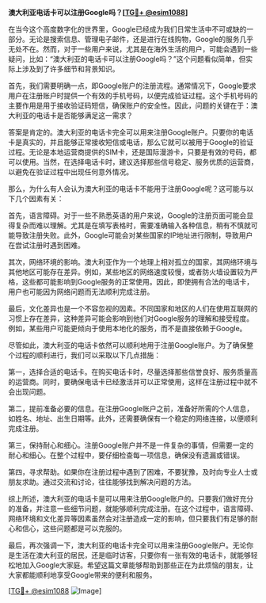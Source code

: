 **澳大利亚电话卡可以注册Google吗？[[TG💪+ @esim1088](https://t.me/s/esim1088)]**

在当今这个高度数字化的世界里，Google已经成为我们日常生活中不可或缺的一部分。无论是搜索信息、管理电子邮件，还是进行在线购物，Google的服务几乎无处不在。然而，对于一些用户来说，尤其是在海外生活的用户，可能会遇到一些疑问，比如：“澳大利亚的电话卡可以注册Google吗？”这个问题看似简单，但实际上涉及到了许多细节和背景知识。

首先，我们需要明确一点，即Google账户的注册流程。通常情况下，Google要求用户在注册账户时提供一个有效的手机号码，以便完成验证过程。这个手机号码的主要作用是用于接收验证码短信，确保账户的安全性。因此，问题的关键在于：澳大利亚的电话卡是否能够满足这一需求？

答案是肯定的。澳大利亚的电话卡完全可以用来注册Google账户。只要你的电话卡是真实的，并且能够正常接收短信或电话，那么它就可以被用于Google的验证过程。无论是本地运营商提供的SIM卡，还是国际漫游卡，只要是有效的号码，都可以使用。当然，在选择电话卡时，建议选择那些信号稳定、服务优质的运营商，以避免在验证过程中出现任何意外情况。

那么，为什么有人会认为澳大利亚的电话卡不能用于注册Google呢？这可能与以下几个因素有关：

首先，语言障碍。对于一些不熟悉英语的用户来说，Google的注册页面可能会显得复杂而难以理解。尤其是在填写表格时，需要准确输入各种信息，稍有不慎就可能导致注册失败。此外，Google可能会对某些国家的IP地址进行限制，导致用户在尝试注册时遇到困难。

其次，网络环境的影响。澳大利亚作为一个地理上相对孤立的国家，其网络环境与其他地区可能存在差异。例如，某些地区的网络速度较慢，或者防火墙设置较为严格，这些都可能影响到Google服务的正常使用。因此，即使拥有合法的电话卡，用户也可能因为网络问题而无法顺利完成注册。

最后，文化差异也是一个不容忽视的因素。不同国家和地区的人们在使用互联网的习惯上存在差异，这种差异可能会影响到他们对Google服务的理解和接受程度。例如，某些用户可能更倾向于使用本地化的服务，而不是直接依赖于Google。

尽管如此，澳大利亚的电话卡依然可以顺利地用于注册Google账户。为了确保整个过程的顺利进行，我们可以采取以下几点措施：

第一，选择合适的电话卡。在购买电话卡时，尽量选择那些信誉良好、服务质量高的运营商。同时，要确保电话卡已经激活并可以正常使用，这样在注册过程中就不会出现问题。

第二，提前准备必要的信息。在注册Google账户之前，准备好所需的个人信息，如姓名、地址、出生日期等。此外，还需要确保有一个稳定的网络连接，以便顺利完成注册。

第三，保持耐心和细心。注册Google账户并不是一件复杂的事情，但需要一定的耐心和细心。在整个过程中，要仔细检查每一项信息，确保没有遗漏或错误。

第四，寻求帮助。如果你在注册过程中遇到了困难，不要犹豫，及时向专业人士或朋友求助。通过交流和讨论，往往能够找到解决问题的方法。

综上所述，澳大利亚的电话卡是可以用来注册Google账户的。只要我们做好充分的准备，并注意一些细节问题，就能够顺利完成注册。在这个过程中，语言障碍、网络环境和文化差异等因素虽然会对注册造成一定的影响，但只要我们有足够的耐心和信心，这些问题都是可以克服的。

最后，再次强调一下，澳大利亚的电话卡完全可以用来注册Google账户。无论你是生活在澳大利亚的居民，还是临时访客，只要你有一张有效的电话卡，就能够轻松地加入Google大家庭。希望这篇文章能够帮助到那些正在为此烦恼的朋友，让大家都能顺利地享受Google带来的便利和服务。

[[TG💪+ @esim1088](https://t.me/s/esim1088) ![Image](https://i.postimg.cc/4NQfJmqS/Snipaste-2025-05-13-00-14-12.png)]